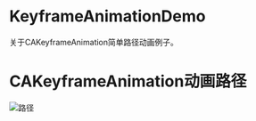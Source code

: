 # KeyframeAnimationDemo
关于CAKeyframeAnimation简单路径动画例子。

# CAKeyframeAnimation动画路径
![路径](https://github.com/tianlinchun/KeyframeAnimationDemo/blob/master/animation_path.png)
